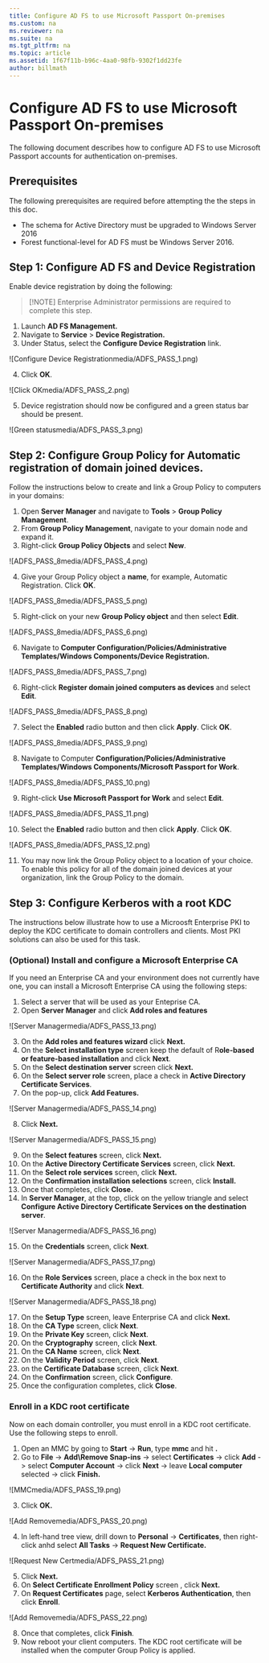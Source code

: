 ```yaml
---
title: Configure AD FS to use Microsoft Passport On-premises
ms.custom: na
ms.reviewer: na
ms.suite: na
ms.tgt_pltfrm: na
ms.topic: article
ms.assetid: 1f67f11b-b96c-4aa0-98fb-9302f1dd23fe
author: billmath
---
```

# Configure AD FS to use Microsoft Passport On-premises

  
  
    
The following document describes how to configure AD FS to use Microsoft Passport accounts for authentication on-premises.

## Prerequisites
The following prerequisites are required before attempting the the steps in this doc.

* The schema for Active Directory must be upgraded to Windows Server 2016
* Forest functional-level for AD FS must be Windows Server 2016.
## Step 1:  Configure AD FS and Device Registration 
Enable device registration by doing the following:

>[!NOTE] Enterprise Administrator permissions are required to complete this step.

1. Launch **AD FS Management.**
2. Navigate to **Service** > **Device Registration.**
3. Under Status, select the **Configure Device Registration** link. 

![Configure Device Registrationmedia/ADFS_PASS_1.png)

4. Click **OK**.

![Click OKmedia/ADFS_PASS_2.png)

5. Device registration should now  be configured and a green status bar should be present.

![Green statusmedia/ADFS_PASS_3.png)

## Step 2:  Configure Group Policy for Automatic registration of domain joined devices.
 Follow the instructions below to create and link a Group Policy to computers in your domains:
1.  Open **Server Manager** and navigate to **Tools** > **Group Policy Management**. 
2.  From **Group Policy Management**, navigate to your domain node and expand it.
3.  Right-click **Group Policy Objects** and select **New**. 

![ADFS_PASS_8media/ADFS_PASS_4.png)

4. Give your Group Policy object a **name**, for example, Automatic Registration. Click **OK**. 

![ADFS_PASS_8media/ADFS_PASS_5.png)

5.  Right-click on your new **Group Policy object** and then select **Edit**. 

![ADFS_PASS_8media/ADFS_PASS_6.png)

6.  Navigate to **Computer Configuration/Policies/Administrative Templates/Windows Components/Device Registration.** 

![ADFS_PASS_8media/ADFS_PASS_7.png)

6.  Right-click **Register domain joined computers as devices** and select **Edit**.

![ADFS_PASS_8media/ADFS_PASS_8.png)

7.  Select the **Enabled** radio button and then click **Apply**. Click **OK**.

![ADFS_PASS_8media/ADFS_PASS_9.png)

8.  Navigate to Computer **Configuration/Policies/Administrative Templates/Windows Components/Microsoft Passport for Work**.

![ADFS_PASS_8media/ADFS_PASS_10.png)

9.  Right-click **Use Microsoft Passport for Work** and select **Edit**.

![ADFS_PASS_8media/ADFS_PASS_11.png)

10. Select the **Enabled** radio button and then click **Apply**. Click **OK**.

![ADFS_PASS_8media/ADFS_PASS_12.png)


11. You may now link the Group Policy object to a location of your choice. To enable this policy for all of the domain joined devices at your organization, link the Group Policy to the domain. 


## Step 3:  Configure Kerberos with a root KDC 
The instructions below illustrate how to use a Microosft Enterprise PKI to deploy the KDC certificate to domain controllers and clients. Most PKI solutions can also be used for this task.
### (Optional) Install and configure a Microsoft Enterprise CA
If you need an Enterprise CA and your environment does not currently have one, you can install a Microsoft Enterprise CA using the following steps:

1.  Select a server that will be used as your Enteprise CA.
2.  Open **Server Manager** and click **Add roles and features**

![Server Managermedia/ADFS_PASS_13.png)

3.  On the **Add roles and features wizard** click **Next.**
4.  On the **Select installation type** screen keep the default of R**ole-based or feature-based installation** and click **Next**.
5.  On the **Select destination server** screen click **Next.**
6.  On the **Select server role** screen, place a check in **Active Directory Certificate Services**.
7. On the pop-up, click **Add Features.**

![Server Managermedia/ADFS_PASS_14.png)

8. Click **Next.**

![Server Managermedia/ADFS_PASS_15.png)

9. On the **Select features** screen, click **Next.**
10. On the **Active Directory Certificate Services** screen, click **Next.**
11. On the **Select role services** screen, click **Next.**
12. On the **Confirmation installation selections** screen, click **Install.**
13.  Once that completes, click **Close.**
14.  In **Server Manager**, at the top, click on the yellow triangle and select **Configure Active Directory Certificate Services on the destination server**.

![Server Managermedia/ADFS_PASS_16.png)

15.  On the **Credentials** screen, click **Next**.

![Server Managermedia/ADFS_PASS_17.png)

16.  On the **Role Services** screen, place a check in the box next to **Certificate Authority** and click **Next**.

![Server Managermedia/ADFS_PASS_18.png)

17. On the **Setup Type** screen, leave Enterprise CA and click **Next.**
18.  On the **CA Type** screen, click **Next**.
19.  On the **Private Key** screen, click **Next**.
20.  On the **Cryptography** screen, click **Next**.
21.  On the **CA Name** screen, click **Next**.
22. On the **Validity Period** screen, click **Next**.
23. on the **Certificate Database** screen, click **Next**.
24. On the **Confirmation** screen, click **Configure**.
25.  Once the configuration completes, click **Close**.

### Enroll in a KDC root certificate
Now on each domain controller, you must enroll in a KDC root certificate.  Use the following steps to enroll.

1.  Open an MMC by going to **Start** -> **Run**, type **mmc** and hit **.**
2.  Go to **File** -> **Add\Remove Snap-ins** -> select **Certificates** -> click **Add** -> select **Computer Account** -> click **Next** -> leave **Local computer** selected -> click **Finish.**

![MMCmedia/ADFS_PASS_19.png)

3.  Click **OK.**

![Add Removemedia/ADFS_PASS_20.png)

4.  In left-hand tree view, drill down to **Personal** -> **Certificates**, then right-click anhd select **All Tasks** -> **Request New Certificate.** 

![Request New Certmedia/ADFS_PASS_21.png)

5.  Click **Next.**
6.  On **Select Certificate Enrollment Policy** screen , click **Next.**
7.  On **Request Certificates** page, select **Kerberos Authentication**, then click **Enroll**.

![Add Removemedia/ADFS_PASS_22.png)

8.  Once that completes, click **Finish**.
8.  Now reboot your client computers. The KDC root certificate will be installed when the computer Group Policy is applied.




